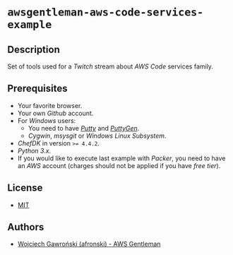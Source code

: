 # `awsgentleman-aws-code-services-example`

## Description

Set of tools used for a *Twitch* stream about *AWS Code* services family.

## Prerequisites

- Your favorite browser.
- Your own *Github* account.
- For *Windows* users:
  - You need to have [*Putty*](https://the.earth.li/~sgtatham/putty/latest/w64/putty-64bit-0.70-installer.msi) and [*PuttyGen*](https://the.earth.li/~sgtatham/putty/latest/w64/puttygen.exe).
  - *Cygwin*, *msysgit* or *Windows Linux Subsystem*.
- *ChefDK* in version `>= 4.4.2`.
- *Python 3.x*.
- If you would like to execute last example with *Packer*, you need to have an *AWS* account (charges should not be applied if you have *free tier*).

## License

- [MIT](LICENSE.md)

## Authors

- [Wojciech Gawroński (afronski) - AWS Gentleman](https://github.com/afronski)
